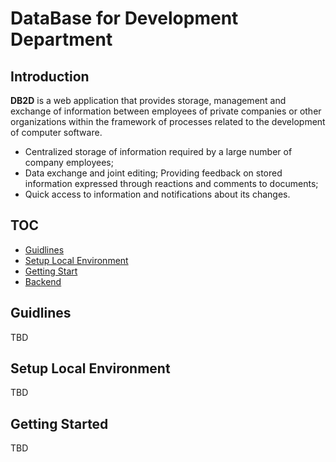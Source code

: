 # DataBase for Development Department

## Introduction

**DB2D** is a web
application that provides storage, management and exchange of information
between employees of private companies or other organizations within the framework of processes
related to the development of computer software.

- Centralized storage of information required by a large number of company employees;
- Data exchange and joint editing;
  Providing feedback on stored information expressed through reactions and comments to documents;
- Quick access to information and notifications about its changes.

## TOC

- [Guidlines](#guidlines)
- [Setup Local Environment](#setup-local-environment)
- [Getting Start](#getting-started)
- [Backend](server\README.MD)

## Guidlines

TBD

## Setup Local Environment

TBD

## Getting Started

TBD
